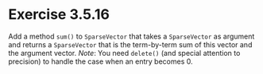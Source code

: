 # Exercise 3.5.16

Add a method `sum()` to `SparseVector` that takes a `SparseVector` as argument
and returns a `SparseVector` that is the term-by-term sum of this vector and
the argument vector. *Note*: You need `delete()` (and special attention to
precision) to handle the case when an entry becomes 0.